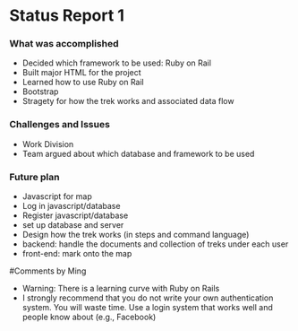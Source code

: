# Status Report 1

### What was accomplished
- Decided which framework to be used: Ruby on Rail
- Built major HTML for the project
- Learned how to use Ruby on Rail
- Bootstrap
- Stragety for how the trek works and associated data flow

### Challenges and Issues
- Work Division
- Team argued about which database and framework to be used

### Future plan
- Javascript for map
- Log in javascript/database
- Register javascript/database
- set up database and server
- Design how the trek works (in steps and command language)
- backend: handle the documents and collection of treks under each user
- front-end: mark onto the map

#Comments by Ming
* Warning: There is a learning curve with Ruby on Rails
* I strongly recommend that you do not write your own authentication system.  You will waste time.  Use a login system that works well and people know about (e.g., Facebook)
